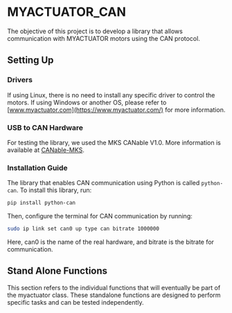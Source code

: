 # MYACTUATOR_CAN
The objective of this project is to develop a library that allows communication with MYACTUATOR motors using the CAN protocol.

## Setting Up 

### Drivers
If using Linux, there is no need to install any specific driver to control the motors. If using Windows or another OS, please refer to [www.myactuator.com](https://www.myactuator.com/) for more information.

### USB to CAN Hardware
For testing the library, we used the MKS CANable V1.0. More information is available at [CANable-MKS](https://github.com/makerbase-mks/CANable-MKS/tree/main).

### Installation Guide

The library that enables CAN communication using Python is called `python-can`. To install this library, run:
```bash
pip install python-can
```
Then, configure the terminal for CAN communication by running:
```bash
sudo ip link set can0 up type can bitrate 1000000
```
Here, can0 is the name of the real hardware, and bitrate is the bitrate for communication.

## Stand Alone Functions
This section refers to the individual functions that will eventually be part of the myactuator class. These standalone functions are designed to perform specific tasks and can be tested independently.


